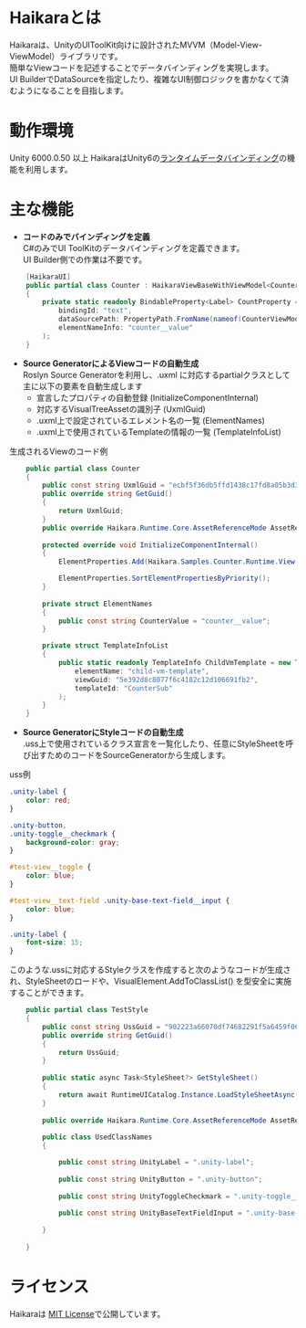 ﻿---
order: -1
---

# Haikaraとは
Haikaraは、UnityのUIToolKit向けに設計されたMVVM（Model-View-ViewModel）ライブラリです。  
簡単なViewコードを記述することでデータバインディングを実現します。  
UI BuilderでDataSourceを指定したり、複雑なUI制御ロジックを書かなくて済むようになることを目指します。

# 動作環境
Unity 6000.0.50 以上
HaikaraはUnity6の[ランタイムデータバインディング](https://docs.unity3d.com/6000.0/Documentation/Manual/UIE-runtime-binding.html)の機能を利用します。

# 主な機能
- **コードのみでバインディングを定義**  
C#のみでUI ToolKitのデータバインディングを定義できます。  
UI Builder側での作業は不要です。
```csharp
    [HaikaraUI]
    public partial class Counter : HaikaraViewBaseWithViewModel<CounterViewModel>
    {
        private static readonly BindableProperty<Label> CountProperty = BindableProperty<Label>.Create(
            bindingId: "text",
            dataSourcePath: PropertyPath.FromName(nameof(CounterViewModel.Label)),
            elementNameInfo: "counter__value"
        );
    }
```

- **Source GeneratorによるViewコードの自動生成**  
Roslyn Source Generatorを利用し、.uxml に対応するpartialクラスとして主に以下の要素を自動生成します
  - 宣言したプロパティの自動登録 (InitializeComponentInternal)
  - 対応するVisualTreeAssetの識別子 (UxmlGuid)  
  - .uxml上で設定されているエレメント名の一覧 (ElementNames)
  - .uxml上で使用されているTemplateの情報の一覧 (TemplateInfoList)

生成されるViewのコード例
```csharp
    public partial class Counter
    {
        public const string UxmlGuid = "ecbf5f36db5ffd1438c17fd8a05b3d33";
        public override string GetGuid()
        {
            return UxmlGuid;
        }
        public override Haikara.Runtime.Core.AssetReferenceMode AssetReferenceMode => Haikara.Runtime.Core.AssetReferenceMode.Resource;
        
        protected override void InitializeComponentInternal()
        {
            ElementProperties.Add(Haikara.Samples.Counter.Runtime.View.Counter.CountProperty);

            ElementProperties.SortElementPropertiesByPriority();
        }
        
        private struct ElementNames
        {
            public const string CounterValue = "counter__value";
        }

        private struct TemplateInfoList
        {
            public static readonly TemplateInfo ChildVmTemplate = new TemplateInfo(
                elementName: "child-vm-template",
                viewGuid: "5e392d8c8077f6c4182c12d106691fb2",
                templateId: "CounterSub"
            );
        }
    }
```

- **Source GeneratorにStyleコードの自動生成**  
.uss上で使用されているクラス宣言を一覧化したり、任意にStyleSheetを呼び出すためのコードをSourceGeneratorから生成します。

uss例
```css
.unity-label {
    color: red;
}

.unity-button,
.unity-toggle__checkmark {
    background-color: gray;
}

#test-view__toggle {
    color: blue;
}

#test-view__text-field .unity-base-text-field__input {
    color: blue;
}

.unity-label {
    font-size: 15;
}
```
このような.ussに対応するStyleクラスを作成すると次のようなコードが生成され、StyleSheetのロードや、VisualElement.AddToClassList() を型安全に実施することができます。  

```csharp
    public partial class TestStyle
    {
        public const string UssGuid = "902223a66070df74682291f5a6459f06";
        public override string GetGuid()
        {
            return UssGuid;
        }
        
        public static async Task<StyleSheet?> GetStyleSheet()
        {
            return await RuntimeUICatalog.Instance.LoadStyleSheetAsync(UssGuid);
        }
        
        public override Haikara.Runtime.Core.AssetReferenceMode AssetReferenceMode => Haikara.Runtime.Core.AssetReferenceMode.Resource;
        
        public class UsedClassNames
        {

            public const string UnityLabel = ".unity-label";
            
            public const string UnityButton = ".unity-button";
            
            public const string UnityToggleCheckmark = ".unity-toggle__checkmark";
            
            public const string UnityBaseTextFieldInput = ".unity-base-text-field__input";
            
        }
            
    }
```

# ライセンス
Haikaraは [MIT License]()で公開しています。